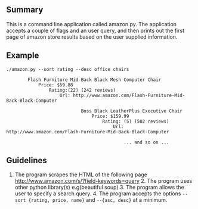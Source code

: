 ## Summary
This is a command line application called amazon.py.  The application accepts a couple of flags and an user query, and then prints out the first page of amazon store results based on the user supplied information.

## Example

    ./amazon.py --sort rating --desc office chairs

            Flash Furniture Mid-Back Black Mesh Computer Chair
                Price: $59.88
                    Rating:(22) (242 reviews)
                        Url: http://www.amazon.com/Flash-Furniture-Mid-Back-Black-Computer

                                Boss Black LeatherPlus Executive Chair
                                    Price: $159.99
                                        Rating: (5) (502 reviews)
                                            Url: http://www.amazon.com/Flash-Furniture-Mid-Back-Black-Computer

                                                ... and so on ...

## Guidelines

1.  The program scrapes the HTML of the following page
    http://www.amazon.com/s/?field-keywords=query
    2.  The program uses other python library(s) e.g(beautiful soup)
    3.  The program allows the user to specify a search query.
    4.  The program accepts the options `--sort {rating, price, name}` and `--{asc, desc}` at a minimum.